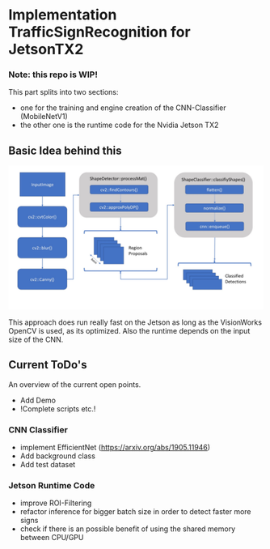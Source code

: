 # Implementation TrafficSignRecognition for JetsonTX2
### Note: this repo is WIP!

This part splits into two sections: 
- one for the training and engine creation of the CNN-Classifier (MobileNetV1)
- the other one is the runtime code for the Nvidia Jetson TX2

## Basic Idea behind this 
![Alt SW Architecture](doc/idea.jpg?raw=true "SW Architecture")

This approach does run really fast on the Jetson as long as the VisionWorks OpenCV is used, as its optimized. 
Also the runtime depends on the input size of the CNN. 

## Current ToDo's
An overview of the current open points. 

- Add Demo
- !Complete scripts etc.!

### CNN Classifier
- implement EfficientNet (https://arxiv.org/abs/1905.11946)
- Add background class
- Add test dataset

### Jetson Runtime Code 
- improve ROI-Filtering 
- refactor inference for bigger batch size in order to detect faster more signs
- check if there is an possible benefit of using the shared memory between CPU/GPU

